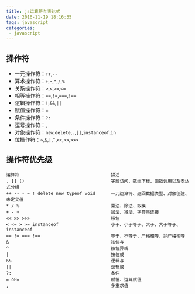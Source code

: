 ```yaml
---
title: js运算符与表达式
date: 2016-11-19 18:16:35
tags: javascript
categories: 
 - javascript
---
```


## 操作符

- 一元操作符：`++`,`--`
- 算术操作符：`+`,`-`,`*`,`/`,`%`
- 关系操作符：`>`,`<`,`>=`,`<=`
- 相等操作符：`==`,`!=`,`===`,`!==`
- 逻辑操作符：`!`,`&&`,`||`
- 赋值操作符：`=`
- 条件操作符：`?:`
- 逗号操作符：`,`
- 对象操作符：`new`,`delete`,`.`,`[]`,`instanceof`,`in`
- 位操作符：`~`,`&`,`|`,`^`,`<<`,`>>`,`>>>`

## 操作符优先级

```
运算符                                   描述
. [] ()                                 字段访问、数组下标、函数调用以及表达式分组
++ -- - ~ ! delete new typeof void      一元运算符、返回数据类型、对象创建、未定义值
* / %                                   乘法、除法、取模
+ - +                                   加法、减法、字符串连接
<< >> >>>                               移位
< <= > >= instanceof                    小于、小于等于、大于、大于等于、instanceof
== != === !==                           等于、不等于、严格相等、非严格相等
&                                       按位与
^                                       按位异或
|                                       按位或
&&                                      逻辑与
||                                      逻辑或
?:                                      条件
= oP=                                   赋值、运算赋值
,                                       多重求值

```
